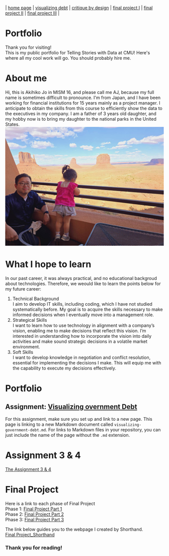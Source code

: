| [home page](https://cmustudent.github.io/tswd-portfolio-templates/) | [visualizing debt](visualizing-government-debt) | [critique by design](critique-by-design) | [final project I](Final_Project_akihikoj.md) | [final project II](final-project-part-two.md) | [final project III](final-project-part-three) |

# Portfolio
Thank you for visiting!<br>
This is my public portfolio for Telling Stories with Data at CMU!  Here's where all my cool work will go.  You should probably hire me. 


# About me
Hi, this is Akihiko Jo in MISM 16, and please call me AJ, because my full name is sometimes difficult to pronounce. I'm from Japan, and I have been working
for financial institutions for 15 years mainly as a project manager. I anticipate to obtain the skills from this course
to efficiently show the data to the executives in my company.
I am a father of 3 years old daughter, and my hobby now is to bring my daughter to the national parks in the United States.
![Self-Portrait](portrait.jpg)
# What I hope to learn
In our past career, it was always practical, and no educational backgroud about technologies. Therefore, we weould like to learn the points below for my future career: 

1. Technical Background<br>
   I aim to develop IT skills, including coding, which I have not studied systematically before. My goal is to acquire the skills
   necessary to make informed decisions when I eventually move into a management role.
2. Strategical Skills<br>
   I want to learn how to use technology in alignment with a company’s vision, enabling me to make decisions that reflect this vision.
   I’m interested in understanding how to incorporate the vision into daily activities and make sound strategic decisions
   in a volatile market environment.
3. Soft Skills<br>
   I want to develop knowledge in negotiation and conflict resolution,
   essential for implementing the decisions I make. This will equip me with the capability to execute my decisions effectively.
   

# Portfolio
## Assignment: [Visualizing overnment Debt](visualizing-government-debt.md)
For this assignment, make sure you set up and link to a new page.  This page is linking to a new Markdown document called `visualizing-government-debt.md`.  For links to Markdown files in your repository, you can just include the name of the page without the `.md` extension. 

# Assignment 3 & 4
[The Assignment 3 & 4](Assignment3-4.md)


# Final Project
Here is a link to each phase of Final Project<br>
Phase 1: [Final Project Part 1](Final_Project_akihikoj.md)<br>
Phase 2: [Final Project Part 2](final-project-part-two.md)<br>
Phase 3: [Final Project Part 3](final-project-part-three.md)<br>

The link below guides you to the webpage I created by Shorthand.<br>
[Final Project_Shorthand](https://preview.shorthand.com/85s7Aany1XBrZRAy)


### Thank you for reading!
